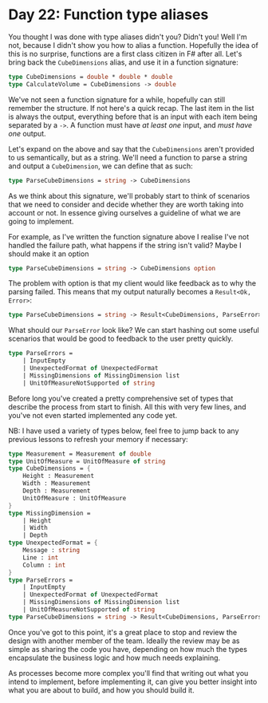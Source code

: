 # Day 22: Function type aliases

You thought I was done with type aliases didn't you? Didn't you! Well I'm not, because I didn't show you how to alias a function. Hopefully the idea of this is no surprise, functions are a first class citizen in F# after all. Let's bring back the `CubeDimensions` alias, and use it in a function signature:

```fsharp
type CubeDimensions = double * double * double
type CalculateVolume = CubeDimensions -> double
```

We've not seen a function signature for a while, hopefully can still remember the structure. If not here's a quick recap. The last item in the list is always the output, everything before that is an input with each item being separated by a ```->```. A function must have _at least one_ input, and *must have one* output.

Let's expand on the above and say that the `CubeDimensions` aren't provided to us semantically, but as a string. We'll need a function to parse a string and output a `CubeDimension`, we can define that as such:

```fsharp
type ParseCubeDimensions = string -> CubeDimensions
```

As we think about this signature, we'll probably start to think of scenarios that we need to consider and decide whether they are worth taking into account or not. In essence giving ourselves a guideline of what we are going to implement.

For example, as I've written the function signature above I realise I've not handled the failure path, what happens if the string isn't valid? Maybe I should make it an option

```fsharp
type ParseCubeDimensions = string -> CubeDimensions option
```

The problem with option is that my client would like feedback as to why the parsing failed. This means that my output naturally becomes a `Result<Ok, Error>`:

```fsharp
type ParseCubeDimensions = string -> Result<CubeDimensions, ParseError>
```

What should our `ParseError` look like? We can start hashing out some useful scenarios that would be good to feedback to the user pretty quickly.

```fsharp
type ParseErrors =
    | InputEmpty
    | UnexpectedFormat of UnexpectedFormat
    | MissingDimensions of MissingDimension list
    | UnitOfMeasureNotSupported of string
```

Before long you've created a pretty comprehensive set of types that describe the process from start to finish. All this with very few lines, and you've not even started implemented any code yet.

NB: I have used a variety of types below, feel free to jump back to any previous lessons to refresh your memory if necessary:

```fsharp
type Measurement = Measurement of double
type UnitOfMeasure = UnitOfMeasure of string
type CubeDimensions = {
    Height : Measurement
    Width : Measurement
    Depth : Measurement
    UnitOfMeasure : UnitOfMeasure
}
type MissingDimension =
    | Height
    | Width
    | Depth
type UnexpectedFormat = {
    Message : string
    Line : int
    Column : int
}
type ParseErrors =
    | InputEmpty
    | UnexpectedFormat of UnexpectedFormat
    | MissingDimensions of MissingDimension list
    | UnitOfMeasureNotSupported of string
type ParseCubeDimensions = string -> Result<CubeDimensions, ParseErrors>
```

Once you've got to this point, it's a great place to stop and review the design with another member of the team. Ideally the review may be as simple as sharing the code you have, depending on how much the types encapsulate the business logic and how much needs explaining.

As processes become more complex you'll find that writing out what you intend to implement, before implementing it, can give you better insight into what you are about to build, and how you should build it.